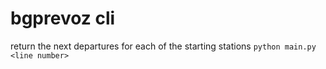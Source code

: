 # bgprevoz cli

return the next departures for each of the starting stations
`python main.py <line number>`